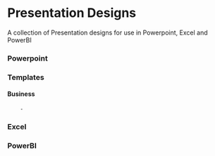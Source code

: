 # Presentation Designs
A collection of Presentation designs for use in Powerpoint, Excel and PowerBI

### Powerpoint 
  ### Templates
  #### Business
        - 
### Excel
### PowerBI
